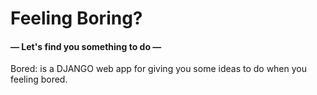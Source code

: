 # Feeling Boring?
#### — Let's find you something to do —


Bored: is a DJANGO web app for giving you some ideas to do when you feeling bored.

